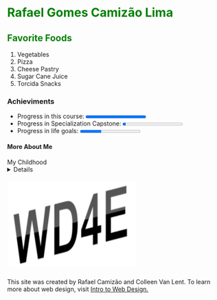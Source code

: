 <!DOCTYPEhtml>
 <head>
</head>
<html>
<body>
 
<h1 style="color:#008000">Rafael Gomes Camizão Lima</h1>

<section><h2 style="color:#008000">Favorite Foods</h2>
<ol>
  <li>Vegetables</li>
  <li>Pizza</li>
  <li>Cheese Pastry</li>
  <li>Sugar Cane Juice</li>
  <li>Torcida Snacks</li>
 </ol></section>

 <h3>Achieviments</h3>
 <section><p><ul>
  <li>Progress in this course:   <progress value="100" max="100"></li>
  <li>Progress in Specialization Capstone:   <progress value="5" max="100"></li>
  <li>Progress in life goals:   <progress value="35" max="100"></li>
  </ul></section>

<h4>More About Me</h4> 

  <summary>My Childhood</summary><details>
  <p>I was born in São Paulo, Brazil, at the begining of XXI century, probably by noon (or it was, at least, in Brazil). I grow up in the south area of the city and had two little sisters, our lives was based on playing outside and watch cartoons and, occasionaly, we studied. </p>
 </details>

<footer>
<h5><img src="newlogo.png" alt="New Logo" width="300" height="200"></h5>
<p>This site was created by Rafael Camizão and Colleen Van Lent. To learn more about web design, visit <a href=http://intro-webdesign.com>Intro to Web Design.</a></p>
</footer>
  
</body>
</html>

